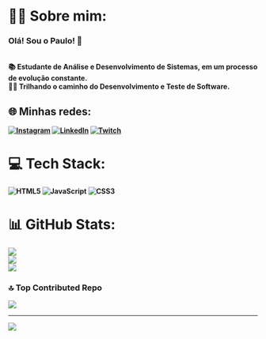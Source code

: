 # 🙍‍♂️ Sobre mim:
<h3><strong> Olá! Sou o Paulo!  👋 <strong></h3> <br>
📚 Estudante de Análise e Desenvolvimento de Sistemas, em um processo de evolução constante.<br>
👨‍💻 Trilhando o caminho do Desenvolvimento e Teste de Software. 


## 🌐 Minhas redes:
[![Instagram](https://img.shields.io/badge/Instagram-%23E4405F.svg?logo=Instagram&logoColor=white)](https://instagram.com/https://www.instagram.com/phenrique96_/) [![LinkedIn](https://img.shields.io/badge/LinkedIn-%230077B5.svg?logo=linkedin&logoColor=white)](https://linkedin.com/in/https://www.linkedin.com/in/paulohenriqueferreiramoreira/) [![Twitch](https://img.shields.io/badge/Twitch-%239146FF.svg?logo=Twitch&logoColor=white)](https://twitch.tv/peaga_96) 

# 💻 Tech Stack:
![HTML5](https://cdn.jsdelivr.net/gh/devicons/devicon/icons/javascript/javascript-original.svg) ![JavaScript](https://img.shields.io/badge/javascript-%23323330.svg?style=for-the-badge&logo=javascript&logoColor=%23F7DF1E) ![CSS3](https://img.shields.io/badge/css3-%231572B6.svg?style=for-the-badge&logo=css3&logoColor=white)
# 📊 GitHub Stats:
![](https://github-readme-stats.vercel.app/api?username=Phenrique96&theme=gotham&hide_border=true&include_all_commits=true&count_private=false)<br/>
![](https://github-readme-streak-stats.herokuapp.com/?user=Phenrique96&theme=gotham&hide_border=true)<br/>
![](https://github-readme-stats.vercel.app/api/top-langs/?username=Phenrique96&theme=gotham&hide_border=true&include_all_commits=true&count_private=false&layout=compact)

### 🔝 Top Contributed Repo
![](https://github-contributor-stats.vercel.app/api?username=Phenrique96&limit=5&theme=tokyonight&combine_all_yearly_contributions=true)

---
[![](https://visitcount.itsvg.in/api?id=Phenrique96&icon=0&color=0)](https://visitcount.itsvg.in)

<!-- Proudly created with GPRM ( https://gprm.itsvg.in ) -->

